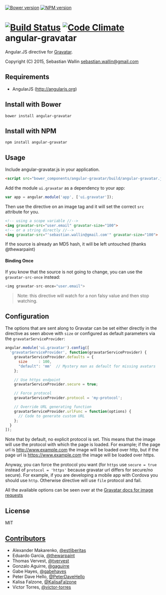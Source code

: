 [![Bower version](https://badge.fury.io/bo/angular-gravatar.svg)](http://badge.fury.io/bo/angular-gravatar)
[![NPM version](https://badge.fury.io/js/angular-gravatar.svg)](http://badge.fury.io/js/angular-gravatar)

[![Build Status](https://travis-ci.org/wallin/angular-gravatar.svg?branch=master)](https://travis-ci.org/wallin/angular-gravatar)
[![Code Climate](https://codeclimate.com/github/wallin/angular-gravatar.svg)](https://codeclimate.com/github/wallin/angular-gravatar)
angular-gravatar
==============

Angular.JS directive for [Gravatar](http://www.gravatar.com).

Copyright (C) 2015, Sebastian Wallin <sebastian.wallin@gmail.com>

Requirements
-----

* AngularJS (http://angularjs.org)

Install with Bower
-----

```
bower install angular-gravatar
```

Install with NPM
-----

```
npm install angular-gravatar
```

Usage
-----
Include angular-gravatar.js in your application.

```html
<script src="bower_components/angular-gravatar/build/angular-gravatar.js"></script>
```

Add the module `ui.gravatar` as a dependency to your app:

```js
var app = angular.module('app', ['ui.gravatar']);
```

Then use the directive on an image tag and it will set the correct `src`
attribute for you.

```html
<!-- using a scope variable //-->
<img gravatar-src="user.email" gravatar-size="100">
<!-- or a string directly //-->
<img gravatar-src="'sebastian.wallin@gmail.com'" gravatar-size="100">
```

If the source is already an MD5 hash, it will be left untouched (thanks @thewarpaint)

#### Binding Once

If you know that the source is not going to change, you can use the `gravatar-src-once` instead:

```js
<img gravatar-src-once="user.email">
```

> Note: this directive will watch for a non falsy value and then stop watching.

Configuration
-----

The options that are sent along to Gravatar can be set either
directly in the directive as seen above with `size` or configured as default
parameters via the `gravatarServiceProvider`:

```js
angular.module('ui.gravatar').config([
  'gravatarServiceProvider', function(gravatarServiceProvider) {
    gravatarServiceProvider.defaults = {
      size     : 100,
      "default": 'mm'  // Mystery man as default for missing avatars
    };

    // Use https endpoint
    gravatarServiceProvider.secure = true;

    // Force protocol
    gravatarServiceProvider.protocol = 'my-protocol';

    // Override URL generating function
    gravatarServiceProvider.urlFunc = function(options) {
      // Code to generate custom URL
    };
  }
]);
```

Note that by default, no explicit protocol is set. This means that the image will use the protocol with which the page is loaded. For example; if the page url is http://www.example.com the image will be loaded over http, but if the page url is https://www.example.com the image will be loaded over https.

Anyway, you can force the protocol you want (for `https` use `secure = true` instead of `protocol = 'https'` because gravatar url differs for secure/no secure).
For example, if you are developing a mobile app with Cordova you should use `http`. Otherwise directive will use `file` protocol and fail.

All the available options can be seen over at the [Gravatar docs for image
requests](https://sv.gravatar.com/site/implement/images/)

License
-----

MIT

[Contributors](https://github.com/wallin/angular-gravatar/graphs/contributors)
-----
* Alexander Makarenko, [@estliberitas](https://github.com/estliberitas)
* Eduardo Garcia, [@thewarpaint](https://github.com/thewarpaint)
* Thomas Vervest, [@tvervest](https://github.com/tvervest)
* Gonzalo Aguirre, [@gaguirre](https://github.com/gaguirre)
* Gabe Hayes, [@gabehayes](https://github.com/gabehayes)
* Peter Dave Hello, [@PeterDaveHello](https://github.com/PeterDaveHello)
* Kalisa Falzone, [@KalisaFalzone](https://github.com/KalisaFalzone)
* Victor Torres, [@victor-torres](https://github.com/victor-torres)
